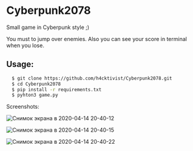 # Cyberpunk2078
Small game in Cyberpunk style ;)

You must to jump over enemies. Also you can see your score in terminal when you lose.

## Usage:

```bash
  $ git clone https://github.com/h4cktivist/Cyberpunk2078.git
  $ cd Cyberpunk2078
  $ pip install -r requirements.txt
  $ pyhton3 game.py
```

Screenshots:

![Снимок экрана в 2020-04-14 20-40-12](https://user-images.githubusercontent.com/51692800/79244541-731ea500-7e90-11ea-86a3-449c29124ad7.png)

![Снимок экрана в 2020-04-14 20-40-15](https://user-images.githubusercontent.com/51692800/79244710-a6f9ca80-7e90-11ea-8a2d-97be8623031a.png)

![Снимок экрана в 2020-04-14 20-40-22](https://user-images.githubusercontent.com/51692800/79244738-acefab80-7e90-11ea-8c37-19c7d7493bb3.png)
